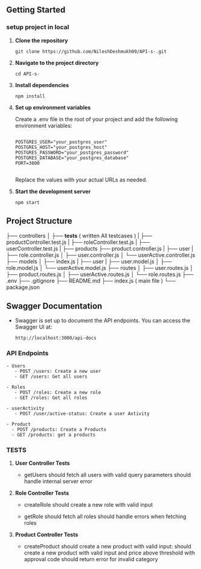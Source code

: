 ## Getting Started

### setup project in local

1. **Clone the repository**

   ``` 
   git clone https://github.com/NileshDeshmukh09/API-s-.git
   ```

2. **Navigate to the project directory**

    ``` 
    cd API-s-
     ```

3. **Install dependencies**

    ``` 
    npm install 
    ```

4. **Set up environment variables**

    Create a .env file in the root of your project and add the following environment variables:

    ```

    POSTGRES_USER="your_postgres_user"
    POSTGRES_HOST="your_postgres_host"
    POSTGRES_PASSWORD="your_postgres_password"
    POSTGRES_DATABASE="your_postgres_database"
    PORT=3000


    ```

    Replace the values with your actual URLs as needed.

5. **Start the development server**

    ``` 
    npm start
    ```


## Project Structure

├── controllers
│ ├── __tests__ ( written All testcases )
|   ├── productController.test.js
|   ├── roleController.test.js
|   ├── userController.test.js
| ├── products
    ├── product.controller.js
| ├── user
|   ├── role.controller.js
│   ├── user.controller.js
│   └── userActive.controller.js
├── models
│ ├── index.js
| ├── user
|   ├── user.model.js
│   ├── role.model.js
│   └── userActive.model.js
├── routes
│ ├── user.routes.js
│ ├── product.routes.js
│ ├── userActive.routes.js
│ └── role.routes.js
├── .env
├── .gitignore
├── README.md
├── index.js ( main file )
└── package.json

## Swagger Documentation
- Swagger is set up to document the API endpoints. You can access the Swagger UI at:
    ```
    http://localhost:3000/api-docs

    ```

### API Endpoints
    - Users
       - POST /users: Create a new user
       - GET /users: Get all users

    - Roles
       - POST /roles: Create a new role
       - GET /roles: Get all roles

    - userActivity
       - POST /user/active-status: Create a user Axtivity

    - Product
      - POST /products: Create a Products
      - GET /products: get a products

### TESTS 

1. **User Controller Tests**
    - getUsers
        should fetch all users with valid query parameters
        should handle internal server error

2. **Role Controller Tests**
    - createRole
        should create a new role with valid input

    - getRole
        should fetch all roles
        should handle errors when fetching roles

3. **Product Controller Tests**
    - createProduct
        should create a new product with valid input:
        should create a new product with valid input and price above threshold with approval code
        should return error for invalid category

